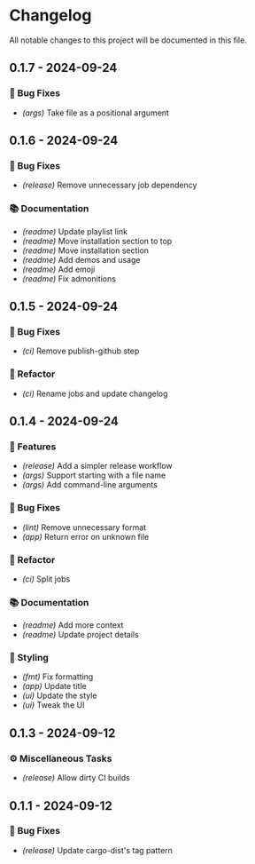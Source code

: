# Changelog

All notable changes to this project will be documented in this file.

## 0.1.7 - 2024-09-24

### 🐛 Bug Fixes

- *(args)* Take file as a positional argument

## 0.1.6 - 2024-09-24

### 🐛 Bug Fixes

- *(release)* Remove unnecessary job dependency

### 📚 Documentation

- *(readme)* Update playlist link
- *(readme)* Move installation section to top
- *(readme)* Move installation section
- *(readme)* Add demos and usage
- *(readme)* Add emoji
- *(readme)* Fix admonitions

## 0.1.5 - 2024-09-24

### 🐛 Bug Fixes

- *(ci)* Remove publish-github step

### 🚜 Refactor

- *(ci)* Rename jobs and update changelog

## 0.1.4 - 2024-09-24

### 🚀 Features

- *(release)* Add a simpler release workflow
- *(args)* Support starting with a file name
- *(args)* Add command-line arguments

### 🐛 Bug Fixes

- *(lint)* Remove unnecessary format
- *(app)* Return error on unknown file

### 🚜 Refactor

- *(ci)* Split jobs

### 📚 Documentation

- *(readme)* Add more context
- *(readme)* Update project details

### 🎨 Styling

- *(fmt)* Fix formatting
- *(app)* Update title
- *(ui)* Update the style
- *(ui)* Tweak the UI

## 0.1.3 - 2024-09-12

### ⚙️ Miscellaneous Tasks

- _(release)_ Allow dirty CI builds

## 0.1.1 - 2024-09-12

### 🐛 Bug Fixes

- _(release)_ Update cargo-dist's tag pattern

<!-- generated by git-cliff -->
